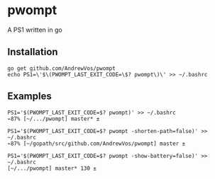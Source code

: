 # pwompt

A PS1 written in go

## Installation

```
go get github.com/AndrewVos/pwompt
echo PS1=\'$\(PWOMPT_LAST_EXIT_CODE=\$? pwompt\)\' >> ~/.bashrc
```

## Examples

```
PS1='$(PWOMPT_LAST_EXIT_CODE=$? pwompt)' >> ~/.bashrc
⌁87% [~/.../pwompt] master* ± 

PS1='$(PWOMPT_LAST_EXIT_CODE=$? pwompt -shorten-path=false)' >> ~/.bashrc
⌁87% [~/gopath/src/github.com/AndrewVos/pwompt] master ± 

PS1='$(PWOMPT_LAST_EXIT_CODE=$? pwompt -show-battery=false)' >> ~/.bashrc
[~/.../pwompt] master* 130 ± 
```
